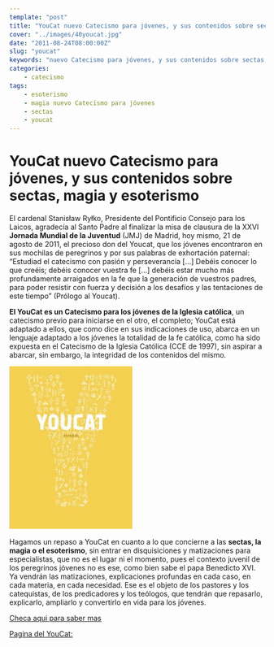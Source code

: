 ```yaml
---
template: "post"
title: "YouCat nuevo Catecismo para jóvenes, y sus contenidos sobre sectas, magia y esoterismo"
cover: "../images/40youcat.jpg"
date: "2011-08-24T08:00:00Z"
slug: "youcat"
keywords: "nuevo Catecismo para jóvenes, y sus contenidos sobre sectas, magia y esoterismo"
categories: 
    - catecismo
tags:
    - esoterismo
    - magia nuevo Catecismo para jóvenes 
    - sectas 
    - youcat
---
```



# YouCat nuevo Catecismo para jóvenes, y sus contenidos sobre sectas, magia y esoterismo 

El cardenal Stanisław Ryłko, Presidente del Pontificio Consejo para los Laicos, agradecía al Santo Padre al finalizar la misa de clausura de la XXVI **Jornada Mundial de la Juventud** (JMJ) de Madrid, hoy mismo, 21 de agosto de 2011, el precioso don del Youcat, que los jóvenes encontraron en sus mochilas de peregrinos y por sus palabras de exhortación paternal: “Estudiad el catecismo con pasión y perseverancia […] Debéis conocer lo que creéis; debéis conocer vuestra fe […] debéis estar mucho más profundamente arraigados en la fe que la generación de vuestros padres, para poder resistir con fuerza y decisión a los desafíos y las tentaciones de este tiempo” (Prólogo al Youcat).  

**El YouCat es un Catecismo para los jóvenes de la Iglesia católica**, un catecismo previo para iniciarse en el otro, el completo; YouCat está adaptado a ellos, que como dice en sus indicaciones de uso, abarca en un lenguaje adaptado a los jóvenes la totalidad de la fe católica, como ha sido expuesta en el Catecismo de la Iglesia Católica (CCE de 1997), sin aspirar a abarcar, sin embargo, la integridad de los contenidos del mismo.  

![youcat](../images/40youcat.jpg)

Hagamos un repaso a YouCat en cuanto a lo que concierne a las **sectas, la magia o el esoterismo**, sin entrar en disquisiciones y matizaciones para especialistas, que no es el lugar ni el momento, pues el contexto juvenil de los peregrinos jóvenes no es ese, como bien sabe el papa Benedicto XVI. Ya vendrán las matizaciones, explicaciones profundas en cada caso, en cada materia, en cada necesidad. Ese es el objeto de los pastores y los catequistas, de los predicadores y los teólogos, que tendrán que repasarlo, explicarlo, ampliarlo y convertirlo en vida para los jóvenes.

[Checa aqui para saber mas](https://www.infocatolica.com/blog/infories.php/1108211053-el-youcat-y-sus-contenidos-so)

[Pagina del YouCat:](https://www.youcat.org/)